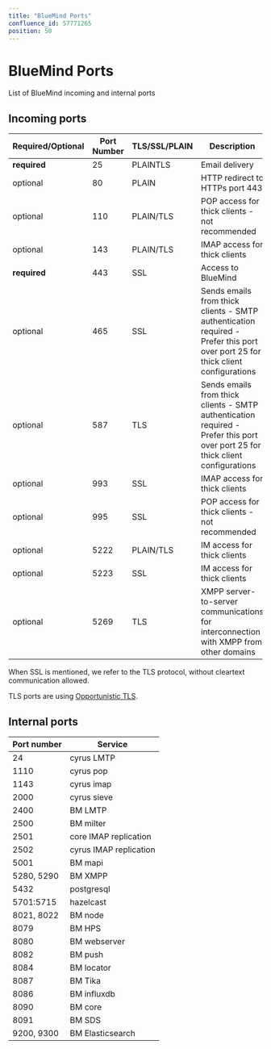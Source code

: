 ```yaml
---
title: "BlueMind Ports"
confluence_id: 57771265
position: 50
---
```

# BlueMind Ports

List of BlueMind incoming and internal ports

## Incoming ports

| Required/Optional | Port Number | TLS/SSL/PLAIN | Description |
| --- | --- | --- | --- |
| **required** | 25 | PLAINTLS | Email delivery | Supports SMTP authentication |
| optional | 80 | PLAIN | HTTP redirect to HTTPs port 443 |
| optional | 110 | PLAIN/TLS | POP access for thick clients - not recommended |
| optional | 143 | PLAIN/TLS | IMAP access for thick clients |
| **required** | 443 | SSL | Access to BlueMind |
| optional | 465 | SSL | Sends emails from thick clients - SMTP authentication required - Prefer this port over port 25 for thick client configurations |
| optional | 587 | TLS | Sends emails from thick clients - SMTP authentication required - Prefer this port over port 25 for thick client configurations |
| optional | 993 | SSL | IMAP access for thick clients |
| optional | 995 | SSL | POP access for thick clients - not recommended |
| optional | 5222 | PLAIN/TLS | IM access for thick clients |
| optional | 5223 | SSL | IM access for thick clients |
| optional | 5269 | TLS | XMPP server-to-server communications for interconnection with XMPP from other domains |

When SSL is mentioned, we refer to the TLS protocol, without cleartext communication allowed.

TLS ports are using [Opportunistic TLS](https://en.wikipedia.org/wiki/Opportunistic_TLS).

## Internal ports

| Port number | Service |
| --- | --- |
| 24 | cyrus LMTP |
| 1110 | cyrus pop |
| 1143 | cyrus imap |
| 2000 | cyrus sieve |
| 2400 | BM LMTP |
| 2500 | BM milter |
| 2501 | core IMAP replication |
| 2502 | cyrus IMAP replication |
| 5001 | BM mapi |
| 5280, 5290 | BM XMPP |
| 5432 | postgresql |
| 5701:5715 | hazelcast |
| 8021, 8022 | BM node |
| 8079 | BM HPS |
| 8080 | BM webserver |
| 8082 | BM push |
| 8084 | BM locator |
| 8087 | BM Tika |
| 8086 | BM influxdb |
| 8090 | BM core |
| 8091 | BM SDS |
| 9200, 9300 | BM Elasticsearch |


